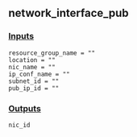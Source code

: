 ## network_interface_pub

### [Inputs](./vars.tf)

    resource_group_name = ""
    location = ""
    nic_name = ""
    ip_conf_name = ""
    subnet_id = ""
    pub_ip_id = ""

### [Outputs](./outputs.tf)

    nic_id
